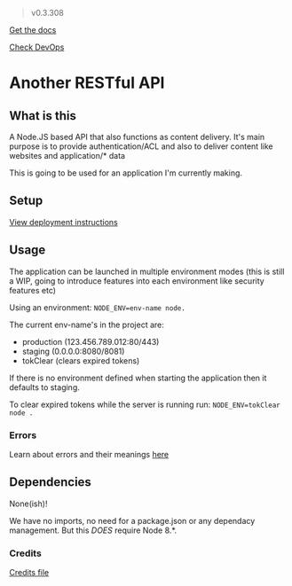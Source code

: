 > v0.3.308


[Get the docs](https://restfulapi13.docs.apiary.io/#)

[Check DevOps](https://dev.azure.com/TPCOfficial/RESTful-api/_workitems/recentlyupdated/)

# Another RESTful API

## What is this
A Node.JS based API that also functions as content delivery. It's main purpose is to provide authentication/ACL and also to deliver content like websites and application/* data

This is going to be used for an application I'm currently making.

## Setup
[View deployment instructions](https://github.com/dudeisbrendan03/RESTful-api/blob/master/DEPLOY.md)

## Usage
The application can be launched in multiple environment modes (this is still a WIP, going to introduce features into each environment like security features etc)

Using an environment:
`NODE_ENV=env-name node.`

The current env-name's in the project are:
- production (123.456.789.012:80/443)
- staging (0.0.0.0:8080/8081)
- tokClear (clears expired tokens)

If there is no environment defined when starting the application then it defaults to staging.

To clear expired tokens while the server is running run:
`NODE_ENV=tokClear node .`

### Errors
Learn about errors and their meanings [here](https://github.com/dudeisbrendan03/RESTful-api/blob/master/.github/ERRORS.md)

## Dependencies
None(ish)!

We have no imports, no need for a package.json or any dependacy management. But this *DOES* require Node 8.*.

### Credits
[Credits file](https://github.com/dudeisbrendan03/RESTful-api/blob/master/.github/CREDITS.md)
